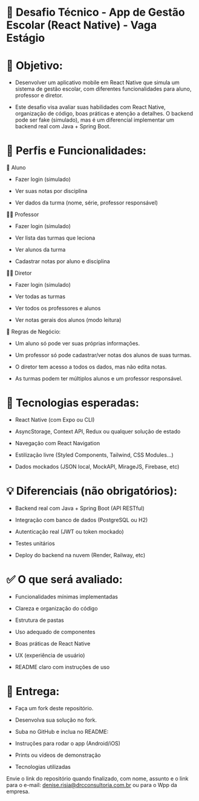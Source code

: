 # 📱 Desafio Técnico - App de Gestão Escolar (React Native) - Vaga Estágio

# 🎯 Objetivo:
- Desenvolver um aplicativo mobile em React Native que simula um sistema de gestão escolar, com diferentes funcionalidades para aluno, professor e diretor.

- Este desafio visa avaliar suas habilidades com React Native, organização de código, boas práticas e atenção a detalhes. O backend pode ser fake (simulado), mas é um diferencial implementar um backend real com Java + Spring Boot.

# 👥 Perfis e Funcionalidades:
👦 Aluno
 - Fazer login (simulado)

 - Ver suas notas por disciplina

 - Ver dados da turma (nome, série, professor responsável)

👨‍🏫 Professor
 - Fazer login (simulado)

 - Ver lista das turmas que leciona

 - Ver alunos da turma

 - Cadastrar notas por aluno e disciplina

👨‍💼 Diretor
 - Fazer login (simulado)

 - Ver todas as turmas

 - Ver todos os professores e alunos

 - Ver notas gerais dos alunos (modo leitura)

🧾 Regras de Negócio: 
- Um aluno só pode ver suas próprias informações.

- Um professor só pode cadastrar/ver notas dos alunos de suas turmas.

- O diretor tem acesso a todos os dados, mas não edita notas.

- As turmas podem ter múltiplos alunos e um professor responsável.

# 🧰 Tecnologias esperadas:
- React Native (com Expo ou CLI)

- AsyncStorage, Context API, Redux ou qualquer solução de estado

- Navegação com React Navigation

- Estilização livre (Styled Components, Tailwind, CSS Modules...)

- Dados mockados (JSON local, MockAPI, MirageJS, Firebase, etc)

# 💡 Diferenciais (não obrigatórios):
- Backend real com Java + Spring Boot (API RESTful)

- Integração com banco de dados (PostgreSQL ou H2)

- Autenticação real (JWT ou token mockado)

- Testes unitários

- Deploy do backend na nuvem (Render, Railway, etc)

# ✅ O que será avaliado:
- Funcionalidades mínimas implementadas

- Clareza e organização do código

- Estrutura de pastas

- Uso adequado de componentes

- Boas práticas de React Native

- UX (experiência de usuário)

- README claro com instruções de uso

# 📌 Entrega:
- Faça um fork deste repositório.

- Desenvolva sua solução no fork.

- Suba no GitHub e inclua no README:

- Instruções para rodar o app (Android/iOS)

- Prints ou vídeos de demonstração

- Tecnologias utilizadas

Envie o link do repositório quando finalizado, com nome, assunto e o link para o e-mail: denise.risia@drcconsultoria.com.br ou para o Wpp da empresa.
